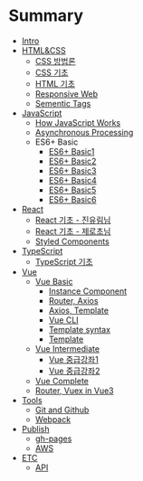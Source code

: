 # Summary

- [Intro](README.md)
- [HTML&CSS](HTML&CSS/README.md)
  - [CSS 방법론](HTML&CSS/CSS-방법론.md)
  - [CSS 기초](HTML&CSS/CSS-basic-1.md)
  - [HTML 기초](HTML&CSS/HTML-basic-1.md)
  - [Responsive Web](HTML&CSS/Responsive-web.md)
  - [Sementic Tags](HTML&CSS/Semantic-Tags.md)
- [JavaScript](JavaScript/README.md)
  - [How JavaScript Works](JavaScript/How_JavaScript_works.md)
  - [Asynchronous Processing](JavaScript/Asynchronous_processing.md)
  - ES6+ Basic
    - [ES6+ Basic1](JavaScript/ES6+basic-1.md)
    - [ES6+ Basic2](JavaScript/ES6+basic-2.md)
    - [ES6+ Basic3](JavaScript/ES6+basic-3.md)
    - [ES6+ Basic4](JavaScript/ES6+basic-4.md)
    - [ES6+ Basic5](JavaScript/ES6+basic-5.md)
    - [ES6+ Basic6](JavaScript/ES6+basic-6.md)
- [React](React/README.md)
  - [React 기초 - 진유림님](React/React-basic.md)
  - [React 기초 - 제로초님](React/React-ZeroCho.md)
  - [Styled Components](React/React-StyledComponents.md)
- [TypeScript]()
  - [TypeScript 기초](TypeScript/TypeScript.md)
- [Vue]()
  - [Vue Basic]()
    - [Instance Component](Vue/Vue1_Instance_Component.md)
    - [Router, Axios](Vue/Vue2_Router_Axios.md)
    - [Axios, Template](Vue/Vue3_Axios_Template.md)
    - [Vue CLI](Vue/Vue4_CLI.md)
    - [Template syntax](Vue/Vue5_Template_syntax.md)
    - [Template](Vue/Vue6.md)
  - [Vue Intermediate]()
    - [Vue 중급강좌1](Vue/Vue-intermediate1.md)
    - [Vue 중급강좌2](Vue/Vue-intermediate2.md)
  - [Vue Complete](Vue/Vue-complete1.md)
  - [Router, Vuex in Vue3](Vue/Router-Vuex-in-Vue3.md)
- [Tools]()
  - [Git and Github](Tools/Using_git_github.md)
  - [Webpack](Tools/Webpack.md)
- [Publish]()
  - [gh-pages](Publish/gh-pages.md)
  - [AWS](Publish/AWS.md)
- [ETC]()
  - [API](ETC/API.md)
